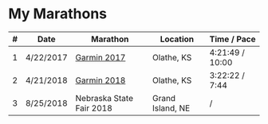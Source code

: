 
# My Marathons

| # | Date | Marathon | Location | Time / Pace | 
|---|------|----------|----------|-------------|
| 1 | 4/22/2017 | [Garmin 2017](https://www.strava.com/activities/953442857) | Olathe, KS | 4:21:49 / 10:00 |
| 2 | 4/21/2018 | [Garmin 2018](https://www.strava.com/activities/1522534013) | Olathe, KS | 3:22:22 / 7:44 |
| 3 | 8/25/2018 | Nebraska State Fair 2018 | Grand Island, NE | / |

